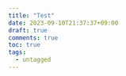```yaml
---
title: "Test"
date: 2023-09-10T21:37:37+09:00
draft: true
comments: true
toc: true
tags:
  - untagged
---
```


